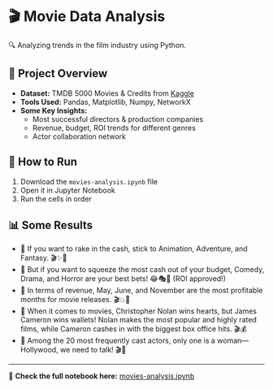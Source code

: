 # 🎬 Movie Data Analysis  
🔍 Analyzing trends in the film industry using Python.  

## 📂 Project Overview  
- **Dataset:** TMDB 5000 Movies & Credits from [Kaggle](https://www.kaggle.com/datasets/tmdb/tmdb-movie-metadata)
- **Tools Used:** Pandas, Matplotlib, Numpy, NetworkX  
- **Some Key Insights:**  
  - Most successful directors & production companies 
  - Revenue, budget, ROI trends for different genres
  - Actor collaboration network  

## 🚀 How to Run  
1. Download the `movies-analysis.ipynb` file  
2. Open it in Jupyter Notebook  
3. Run the cells in order  

## 📊 Some Results  
- 📌 If you want to rake in the cash, stick to Animation, Adventure, and Fantasy. 🎬✨🏰  
- 📌 But if you want to squeeze the most cash out of your budget, Comedy, Drama, and Horror are your best bets! 😂🎭👻 (ROI approved!)  
- 📌 In terms of revenue, May, June, and November are the most profitable months for movie releases. 🎬💥🍿  
- 📌 When it comes to movies, Christopher Nolan wins hearts, but James Cameron wins wallets! Nolan makes the most popular and highly rated films, while Cameron cashes in with the biggest box office hits. 🎬💰  
- 📌 Among the 20 most frequently cast actors, only one is a woman—Hollywood, we need to talk! 🎬🤨  

---
🔗 **Check the full notebook here:** [movies-analysis.ipynb](https://github.com/Emma10-10/movie-analysis)
